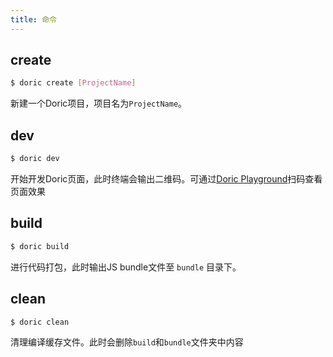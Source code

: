 ```yaml
---
title: 命令
---
```


## create

```bash
$ doric create [ProjectName]
```

新建一个Doric项目，项目名为`ProjectName`。

## dev

```bash
$ doric dev
```
开始开发Doric页面，此时终端会输出二维码。可通过[Doric Playground]()扫码查看页面效果

## build

```bash
$ doric build
```

进行代码打包，此时输出JS bundle文件至 `bundle` 目录下。 

## clean

```bash
$ doric clean
```

清理编译缓存文件。此时会删除`build`和`bundle`文件夹中内容